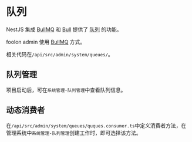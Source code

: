 # 队列

NestJS 集成 [BullMQ](https://docs.bullmq.io/) 和 [Bull](https://github.com/OptimalBits/bull/blob/master/REFERENCE.md) 提供了 [队列](https://nest.nodejs.cn/techniques/queues) 的功能。

foolon admin 使用 [BullMQ](https://docs.bullmq.io/) 方式。

相关代码在`/api/src/admin/system/queues/`。

## 队列管理

项目启动后，可在`系统管理-队列管理`中查看队列信息。

## 动态消费者

在`/api/src/admin/system/queues/quques.consumer.ts`中定义消费者方法，在管理系统中`系统管理-队列管理`创建工作时，即可选择该方法。
